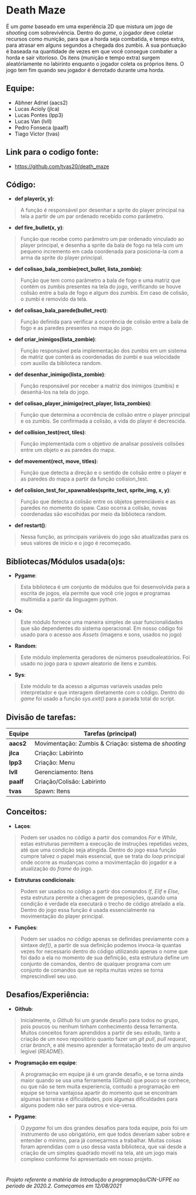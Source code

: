 
# Death Maze
  É um _game_ baseado em uma experiência 2D que mistura um jogo de _shooting_ com sobrevivência. Dentro do _game_, o jogador deve coletar recursos como munição, para que a horda seja combatida, e tempo extra, para atrasar em alguns segundos a chegada dos zumbis. A sua pontuação é baseada na quantidade de vezes em que você consegue combater a horda e sair vitorioso. Os itens (munição e tempo extra) surgem aleatóriamente no labirinto enquanto o jogador coleta os próprios itens. O jogo tem fim quando seu jogador é derrotado durante uma horda.

## Equipe:
- Abhner Adriel (aacs2)
- Lucas Acioly (jlca)
- Lucas Pontes (lpp3)
- Lucas Van (lvll)
- Pedro Fonseca (paalf)
- Tiago Victor (tvas)

## Link para o codigo fonte:
- https://github.com/tvas20/death_maze

## Código:
- **def player(x, y)**:
> A função é responsável por desenhar a sprite do player principal na tela a partir de um par ordenado recebido como parâmetro.
- **def fire_bullet(x, y)**:
> Função que recebe como parâmetro um par ordenado vinculado ao player principal, e desenha a sprite da bala de fogo na tela com um pequeno incremento em cada coordenada para posiciona-la com a arma da sprite do player principal.
- **def colisao_bala_zombie(rect_bullet, lista_zombie)**:
> Função que tem como parâmetro a bala de fogo e uma matriz que contém os zumbis presentes na tela do jogo, verificando se houve colisão entre a bala de fogo e algum dos zumbis. Em caso de colisão, o zumbi é removido da tela.
- **def colisao_bala_parede(bullet_rect)**:
> Função definida para verificar a ocorrência de colisão entre a bala de fogo e as paredes presentes no mapa do jogo.
- **def criar_inimigos(lista_zombie)**:
> Função responsável pela implementação dos zumbis em um sistema de matriz que conterá as coordenadas do zumbi e sua velocidade com auxílio da biblioteca random.
- **def desenhar_inimigo(lista_zombie)**:
> Função responsável por receber a matriz dos inimigos (zumbis) e desenhá-los na tela do jogo.
- **def colisao_player_inimigo(rect_player, lista_zombies)**:
> Função que determina a ocorrência de colisão entre o player principal e os zumbis. Se confirmada a colisão, a vida do player é decrescida.
- **def collision_test(rect, tiles)**:
> Função implementada com o objetivo de analisar possíveis colisões entre um objeto e as paredes do mapa.
- **def movement(rect, move, titles)**:
> Função que detecta a direção e o sentido de colisão entre o player e as paredes do mapa a partir da função collision_test.
- **def colision_test_for_spawnables(sprite_tect, sprite_img, x, y)**:
> Função que detecta a colisão entre os objetos gerenciáveis e as paredes no momento do spaw. Caso ocorra a colisão, novas coordenadas são escolhidas por meio da biblioteca random.
- **def restart()**:
> Nessa função, as principais variáveis do jogo são atualizadas para os seus valores de inicio e o jogo é recomeçado.

## Bibliotecas/Módulos usada(o)s:
- **Pygame**:
> Esta biblioteca é um conjunto de módulos que foi desenvolvida para a escrita de jogos, ela permite que você crie jogos e programas multimidia a partir da linguagem python.
- **Os**:
> Este módulo fornece uma maneira simples de usar funcionalidades que são dependentes do sistema operacional. Em nosso código foi usado para o acesso aos _Assets_ (imagens e sons, usados no jogo)
- **Random**:
> Este módulo implementa geradores de números pseudoaleatórios. Foi usado no jogo para o _spawn_ aleatorio de itens e zumbis.
- **Sys**:
> Este módulo te da acesso a algumas variaveis usadas pelo interpretador e que interagem diretamente com o código. Dentro do _game_ foi usado a função _sys.exit()_ para a parada total do script.

## Divisão de tarefas:

|      Equipe      |     Tarefas (principal)     |
| ------------------- | ------------------- |
|  **aacs2** |  Movimentação: Zumbis & Criação: sistema de _shooting_|
|  **jlca** |  Criação: Labirinto |
|  **lpp3** |  Criação: Menu |
|  **lvll** |  Gerenciamento: Itens |
|  **paalf** |  Criação/Colisão: Labirinto |
|  **tvas** |  Spawn: Itens |


## Conceitos:
- **Laços**:
> Podem ser usados no código a partir dos comandos _For_ e _While_, estas estruturas permitem a execução de instruções repetidas vezes, até que uma condição seja atingida. Dentro do jogo essa função cumpre talvez o papel mais essencial, que se trata do _loop_ principal onde ocorre as mudanças como a movimentação do jogador e a atualização do _frame_ do jogo.
- **Estruturas condicionais**:
> Podem ser usados no código a partir dos comandos _If_, _Elif_ e _Else_, esta estrutura permite a checagem de preposições, quando uma condição é verdade ela executará o trecho de código atrelado a ela. Dentro do jogo essa função é usada essencialmente na movimentação do player principal. 
- **Funções**:
> Podem ser usados no código apenas se definidas previamente com a sintaxe _def()_, a partir de sua definição podemos invoca-la quantas vezes for necessario dentro do código utilizando apenas o nome que foi dado a ela no momento de sua definição, esta estrutura define um conjunto de comandos, dentro de qualquer programa com um conjunto de comandos que se repita muitas vezes se torna imprescindivel seu uso.


## Desafios/Experiência:

- **Github**:
> Inicialmente, o _Github_ foi um grande desafio para todos no grupo, pois poucos ou nenhum tinham conhecimento dessa ferramenta. Muitos conceitos foram aprendidos a partir de seu estudo, tanto a criação de um novo repositório quanto fazer um _git pull_, _pull request_, criar _branch_, e até mesmo aprender a formatação texto de um arquivo legivel (_README_).   
- **Programação em equipe**:
> A programação em equipe já é um grande desafio, e se torna ainda maior quando se usa uma ferramenta (Github) que pouco se conhece, ou que não se tem muita experiencia, contudo a programação em equipe se torna vantajosa apartir do momento que se encontram algumas barreiras e dificuldades, pois algumas dificuldades para alguns podem não ser para outros e vice-versa.
- **Pygame**:
> O _pygame_ foi um dos grandes desafios para toda equipe, pois foi um instrumento de uso obrigatório, em que todos deveriam saber sobre e entender o minimo, para já começarmos a trabalhar. Muitas coisas foram aprendidas com o uso dessa vasta biblioteca, que vai desde a criação de um simples quadrado movél na tela, até um jogo mais complexo conforme foi apresentado em nosso projeto. 

#
###### *Projeto referente a matéria de Introdução a programação/CIN-UFPE no periodo de 2020.2. Começamos em 12/08/2021*
